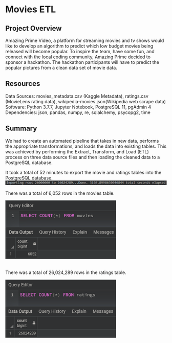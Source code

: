 # Movies ETL

## Project Overview
Amazing Prime Video, a platform for streaming movies and tv shows would like to develop an algorithm to predict which low budget movies being released will become popular.
To inspire the team, have some fun, and connect with the local coding community, Amazing Prime decided to sponsor a hackathon. The hackathon participants will have to predict the popular pictures from a clean data set of movie data.

## Resources
Data Sources: movies_metadata.csv (Kaggle Metadata), ratings.csv (MovieLens rating data), wikipedia-movies.json(Wikipedia web scrape data)
Software: Python 3.7.7, Jupyter Notebook, PostgreSQL 11, pgAdmin 4
Dependencies: json, pandas, numpy, re, sqlalchemy, psycopg2, time

## Summary
We had to create an automated pipeline that takes in new data, performs the appropriate transformations, and loads the data into existing tables. This was achieved by performing the Extract, Transform, and Load (ETL) process on three data source files and then loading the cleaned data to a PostgreSQL database.

It took a total of 52 minutes to export the movie and ratings tables into the PostgreSQL database.
![Import Time](resources/import_time.png)

There was a total of 6,052 rows in the movies table.

![Movies Query](resources/movies_query.png)

<br>
There was a total of 26,024,289 rows in the ratings table.

![Ratings Query](resources/ratings_query.png)
